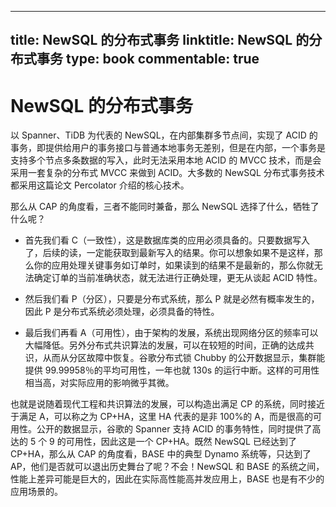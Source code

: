 
---
title: NewSQL 的分布式事务
linktitle: NewSQL 的分布式事务
type: book
commentable: true
---

# NewSQL 的分布式事务

以 Spanner、TiDB 为代表的 NewSQL，在内部集群多节点间，实现了 ACID 的事务，即提供给用户的事务接口与普通本地事务无差别，但是在内部，一个事务是支持多个节点多条数据的写入，此时无法采用本地 ACID 的 MVCC 技术，而是会采用一套复杂的分布式 MVCC 来做到 ACID。大多数的 NewSQL 分布式事务技术都采用这篇论文 Percolator 介绍的核心技术。

那么从 CAP 的角度看，三者不能同时兼备，那么 NewSQL 选择了什么，牺牲了什么呢？

- 首先我们看 C（一致性），这是数据库类的应用必须具备的。只要数据写入了，后续的读，一定能获取到最新写入的结果。你可以想象如果不是这样，那么你的应用处理关键事务如订单时，如果读到的结果不是最新的，那么你就无法确定订单的当前准确状态，就无法进行正确处理，更无从谈起 ACID 特性。

- 然后我们看 P（分区），只要是分布式系统，那么 P 就是必然有概率发生的，因此 P 是分布式系统必须处理，必须具备的特性。

- 最后我们再看 A（可用性），由于架构的发展，系统出现网络分区的频率可以大幅降低。另外分布式共识算法的发展，可以在较短的时间，正确的达成共识，从而从分区故障中恢复。谷歌分布式锁 Chubby 的公开数据显示，集群能提供 99.99958％的平均可用性，一年也就 130s 的运行中断。这样的可用性相当高，对实际应用的影响微乎其微。

也就是说随着现代工程和共识算法的发展，可以构造出满足 CP 的系统，同时接近于满足 A，可以称之为 CP+HA，这里 HA 代表的是非 100%的 A，而是很高的可用性。公开的数据显示，谷歌的 Spanner 支持 ACID 的事务特性，同时提供了高达的 5 个 9 的可用性，因此这是一个 CP+HA。既然 NewSQL 已经达到了 CP+HA，那么从 CAP 的角度看，BASE 中的典型 Dynamo 系统等，只达到了 AP，他们是否就可以退出历史舞台了呢？不会！NewSQL 和 BASE 的系统之间，性能上差异可能是巨大的，因此在实际高性能高并发应用上，BASE 也是有不少的应用场景的。

    